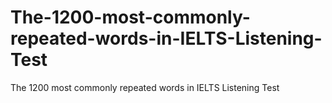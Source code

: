 # The-1200-most-commonly-repeated-words-in-IELTS-Listening-Test
The 1200 most commonly repeated words in IELTS Listening Test
